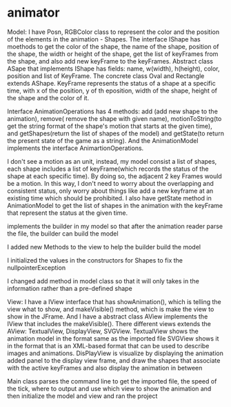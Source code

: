 # animator
Model:
I have Posn, RGBColor class to represent the color and the position of the elements in the animation - Shapes. The interface IShape has moethods to get the color of the shape, 
the name of the shape, position of the shape, the width or height of the shape, get the list of keyFrames from the shape, and also add new keyFrame to the keyFrames.
Abstract class ASape that implements IShape has fields: name, w(width), h(height), color, position and list of KeyFrame. The concrete class Oval and Rectangle extends AShape. 
KeyFrame represents the status of a shape at a specific time, with x of the position, y of th eposition, width of the shape, height of the shape and the color of it.

Interface AnimationOperations has 4 methods: add (add new shape to the animation), remove( remove the shape with given name), 
motionToString(to get the string format of the shape's motion that starts at the given time), and getShapes(return the list of shapes of the model) 
and getState(to return the present state of the game as a string). And the AnimationModel implements the interface AnimartionOperations.

I don't see a motion as an unit, instead, my model consist a list of shapes,
each shape includes a list of keyFrame(which records the status of the shape at each specific time). By doing so, the adjacent 2 key Frames would be a motion. In this way,
I don't need to worry about the overlapping and consistent status, only worry about things like add a new keyframe at an existing time which should be prohibited. 
I also have getState method in AnimationModel to get the list of shapes in the animation with the keyFrame that represent the status at the given time.

implements the builder in my model so that after the animation reader parse the file, the builder can build the model 

I added new Methods to the view to help the builder build the model

I initialized the values in the constructors for Shapes to fix the nullpointerException

I changed add method in model class so that it will only takes in the information rather than a pre-defined shape

View:
I have a IView interface that has showAnimation(), which is telling the view what to show, and makeVisible() method, which is make the view to show in the JFrame.
And I have a abstract class AView implements the IView that includes the makeVisible().
There different views extends the AView: TextualView, DisplayView, SVGView.
TextualView shows the animation model in the format same as the imported file
SVGView shows it in the format that is an XML-based format that can be used to describe images and animations. 
DisPlayView is visualize by displaying the animation
added panel to the display view frame, and draw the shapes that associate with the active keyFrames 
and also display the animation in between

Main class parses the command line to get the imported file, the speed of the tick, where to output and use which view to show the animation
and then initialize the model and view and ran the project


